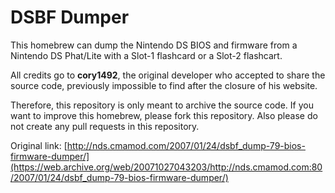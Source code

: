 # DSBF Dumper
This homebrew can dump the Nintendo DS BIOS and firmware from a Nintendo DS Phat/Lite with a Slot-1 flashcard or a Slot-2 flashcart.

All credits go to **cory1492**, the original developer who accepted to share the source code, previously impossible to find after the closure of his website.

Therefore, this repository is only meant to archive the source code. If you want to improve this homebrew, please fork this repository. Also please do not create any pull requests in this repository.

Original link: [http://nds.cmamod.com/2007/01/24/dsbf_dump-79-bios-firmware-dumper/](https://web.archive.org/web/20071027043203/http://nds.cmamod.com:80/2007/01/24/dsbf_dump-79-bios-firmware-dumper/)
